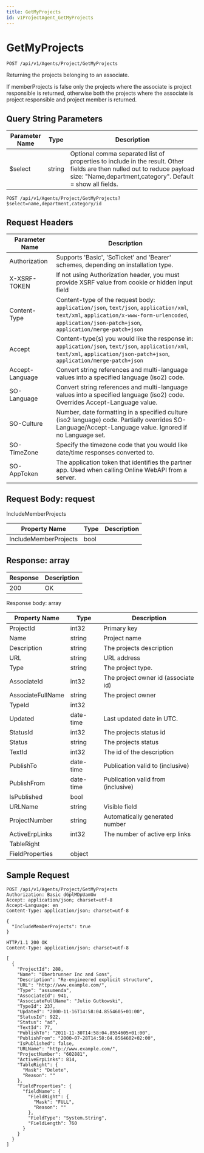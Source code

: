 ```yaml
---
title: GetMyProjects
id: v1ProjectAgent_GetMyProjects
---
```


# GetMyProjects

```http
POST /api/v1/Agents/Project/GetMyProjects
```

Returning the projects belonging to an associate.

If memberProjects is false only the projects where the associate is project responsible is returned, otherwise both the projects where the associate is project responsible and project member is returned.





## Query String Parameters

| Parameter Name | Type |  Description |
|----------------|------|--------------|
| $select | string |  Optional comma separated list of properties to include in the result. Other fields are then nulled out to reduce payload size: "Name,department,category". Default = show all fields. |

```http
POST /api/v1/Agents/Project/GetMyProjects?$select=name,department,category/id
```


## Request Headers

| Parameter Name | Description |
|----------------|-------------|
| Authorization  | Supports 'Basic', 'SoTicket' and 'Bearer' schemes, depending on installation type. |
| X-XSRF-TOKEN   | If not using Authorization header, you must provide XSRF value from cookie or hidden input field |
| Content-Type | Content-type of the request body: `application/json`, `text/json`, `application/xml`, `text/xml`, `application/x-www-form-urlencoded`, `application/json-patch+json`, `application/merge-patch+json` |
| Accept         | Content-type(s) you would like the response in: `application/json`, `text/json`, `application/xml`, `text/xml`, `application/json-patch+json`, `application/merge-patch+json` |
| Accept-Language | Convert string references and multi-language values into a specified language (iso2) code. |
| SO-Language | Convert string references and multi-language values into a specified language (iso2) code. Overrides Accept-Language value. |
| SO-Culture | Number, date formatting in a specified culture (iso2 language) code. Partially overrides SO-Language/Accept-Language value. Ignored if no Language set. |
| SO-TimeZone | Specify the timezone code that you would like date/time responses converted to. |
| SO-AppToken | The application token that identifies the partner app. Used when calling Online WebAPI from a server. |

## Request Body: request  

IncludeMemberProjects 

| Property Name | Type |  Description |
|----------------|------|--------------|
| IncludeMemberProjects | bool |  |


## Response: array



| Response | Description |
|----------------|-------------|
| 200 | OK |

Response body: array

| Property Name | Type |  Description |
|----------------|------|--------------|
| ProjectId | int32 | Primary key |
| Name | string | Project name |
| Description | string | The projects description |
| URL | string | URL address |
| Type | string | The project type. |
| AssociateId | int32 | The project owner id (associate id) |
| AssociateFullName | string | The project owner |
| TypeId | int32 |  |
| Updated | date-time | Last updated date  in UTC. |
| StatusId | int32 | The projects status id |
| Status | string | The projects status |
| TextId | int32 | The id of the description |
| PublishTo | date-time | Publication valid to (inclusive) |
| PublishFrom | date-time | Publication valid from (inclusive) |
| IsPublished | bool |  |
| URLName | string | Visible field |
| ProjectNumber | string | Automatically generated number |
| ActiveErpLinks | int32 | The number of active erp links |
| TableRight |  |  |
| FieldProperties | object |  |

## Sample Request

```http!
POST /api/v1/Agents/Project/GetMyProjects
Authorization: Basic dGplMDpUamUw
Accept: application/json; charset=utf-8
Accept-Language: en
Content-Type: application/json; charset=utf-8

{
  "IncludeMemberProjects": true
}
```

```http_
HTTP/1.1 200 OK
Content-Type: application/json; charset=utf-8

[
  {
    "ProjectId": 288,
    "Name": "Oberbrunner Inc and Sons",
    "Description": "Re-engineered explicit structure",
    "URL": "http://www.example.com/",
    "Type": "assumenda",
    "AssociateId": 941,
    "AssociateFullName": "Julio Gutkowski",
    "TypeId": 237,
    "Updated": "2000-11-16T14:58:04.8554605+01:00",
    "StatusId": 922,
    "Status": "ad",
    "TextId": 77,
    "PublishTo": "2011-11-30T14:58:04.8554605+01:00",
    "PublishFrom": "2000-07-28T14:58:04.8564602+02:00",
    "IsPublished": false,
    "URLName": "http://www.example.com/",
    "ProjectNumber": "602881",
    "ActiveErpLinks": 814,
    "TableRight": {
      "Mask": "Delete",
      "Reason": ""
    },
    "FieldProperties": {
      "fieldName": {
        "FieldRight": {
          "Mask": "FULL",
          "Reason": ""
        },
        "FieldType": "System.String",
        "FieldLength": 760
      }
    }
  }
]
```